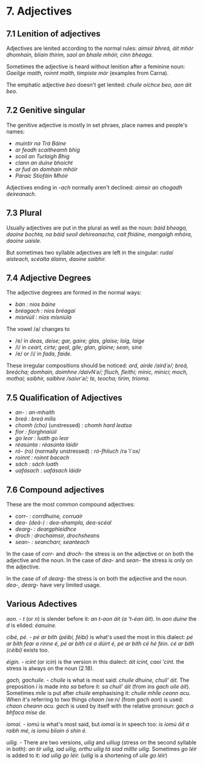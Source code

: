 # 7. Adjectives
## 7.1 Lenition of adjectives
Adjectives are lenited according to the normal rules: *aimsir bhreá, áit mhór dhomhain, bliain thirim, saol an bhaile mhóir, cinn bheaga.*

Sometimes the adjective is heard without lenition after a feminine noun: *Gaeilge maith, roinnt maith, timpiste mór* (examples from Carna).

The emphatic adjective *beo* doesn't get lenited: *chuile oíchce beo, aon áit beo.*

## 7.2 Genitive singular
The genitive adjective is mostly in set phraes, place names and people's names:
+ *muintir na Trá Báine*
+ *ar feadh scaitheamh bhig*
+ *scoil an Turlaigh Bhig*
+ *clann an duine bhoicht*
+ *ar fud an domhain mhóir*
+ *Páraic Stiofáin Mhóir*

Adjectives ending in *-ach* normally aren't declined: *aimsir an chogadh deireanach.*

## 7.3 Plural
Usually adjectives are put in the plural as well as the noun: *báid bheaga, daoine bochta, na báid seoil dehireanacha, cait fhiáine, mangaigh mhóra, daoine uaisle.*

But sometimes two syllable adjectives are left in the singular: *rudaí aisteach, scéalta álainn, daoine saibhir.*

## 7.4 Adjective Degrees
The adjective degrees are formed in the normal ways:
+ *bán : níos báine*
+ *bréagach : níos bréagaí*
+ *misniúil : níos mísniúla*

The vowel /a/ changes to
+ /e/ in *deas, deise; gar, gaire; glas, glaise; laig, laige*
+ /i/ in *ceart, cirte; geal, gile; glan, glaine; sean, sine*
+ /e/ or /i/ in *fada, faide.*

These irregular compositions should be noticed: *ard, airde /aird´ə/; breá, breácha; domhain, doimhne /daivN´ə/; fliuch, fleithí; minic, minicí; moch, mothaí; saibhir, saibhre /saivr´ə/; te, teocha; tirim, trioma.*

## 7.5 Qualification of Adjectives
+ *an- : an-mhaith*
+ *breá : breá milis*
+ *chomh (cho)* (unstressed) *: chomh hard leatsa*
+ *fíor : fíorghnaíúil*
+ *go leor : luath go leor*
+ *réasúnta : réasúnta láidir*
+ *ró- (ro)* (normally unstressed) *: ró-fhliuch* /rə ˈl´ox/
+ *roinnt : roinnt bacach*
+ *sách : sách luath*
+ *uafásach : uafásach láidir*

## 7.6 Compound adjectives
These are the most common compound adjectives:
+ *corr- : corrdhuine, corruair*
+ *dea- (deá-) : dea-shampla, dea-scéal*
+ *dearg- : deargphleidhce*
+ *droch : drochaimsir, drochsheans*
+ *sean- : seancharr, seanteach*

In the case of *corr-* and *droch-* the stress is on the adjective or on both the adjective and the noun. In the case of *dea-* and *sean-* the stress is only on the adjective.

In the case of of *dearg-* the stress is on both the adjective and the noun. *dea-, dearg-* have very limited usage.

## Various Adectives
*aon.* - *t* (or *n*) is slender before it: *an t-aon áit (a 't-éan áit*). In *aon duine* the *d* is elided: *éanuine.*

*cibé, pé. - pé ar bith (péibí, féibí)* is what's used the most in this dialect: *pé ar bith fear a rinne é, pé ar bith cé a dúirt é, pé ar bith cé hé féin. cé ar bith (céibí)* exists too.

*éigin. - icínt* (or *icín*) is the version in this dialect: *áit icínt, caoi 'cínt.* the stress is always on the noun (2.18).

*gach, gachuile.* -  *chuile* is what is most said: *chuile dhuine, chuil' áit.* The preposition *i* is made into *sa* before it: *sa chuil' áit* (from *ins gach uile áit*). Sometimes *míle* is put after *chuile* emphasising it: *chuile mhíle ceann acu.* When it's referring to two things *chaon* /xe:n/ (from *gach aon*) is used: *chaon cheann acu.* *gach* is used by itself with the relative pronoun: *gach a bhfaca mise de.*

*iomaí.* - *iomú* is what's most said, but *iomaí* is in speech too: *is iomú áit a raibh mé, is iomú bliain ó shin é.*

*uilig.* - There are two versions, *uilig* and *uiliug* (stress on the second syllable in both): *an tír uilig, iad uilig, orthu uilig tá siad millte uilig.* Sometimes *go léir* is added to it: *iad uilig go léir.* (*uilig* is a shortening of *uile go léir*)

